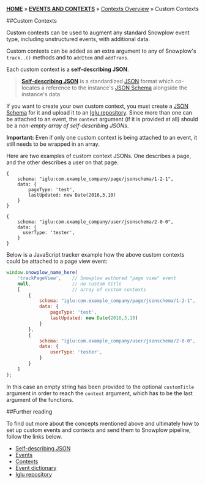 [**HOME**](Home) » [**EVENTS AND CONTEXTS**](Events-and-Contexts) » [Contexts Overview](Contexts-overview) » Custom Contexts

##Custom Contexts

Custom contexts can be used to augment any standard Snowplow event type, including unstructured events, with additional data.

Custom contexts can be added as an extra argument to any of Snowplow's `track..()` methods and to `addItem` and `addTrans`.

Each custom context is a **self-describing JSON**.

> [**Self-describing JSON**](https://github.com/snowplow/iglu/wiki/Self-describing-JSONs) is a standardized [JSON](http://www.json.org/) format which co-locates a reference to the instance's [JSON Schema](http://json-schema.org/) alongside the instance's data

If you want to create your own custom context, you must create a [JSON Schema](http://json-schema.org/) for it and upload it to an [Iglu repository](Iglu-repository). Since more than one can be attached to an event, the `context` argument (if it is provided at all) should be a *non-empty array of self-describing JSONs*.

**Important:** Even if only one custom context is being attached to an event, it still needs to be wrapped in an array.

Here are two examples of custom context JSONs. One describes a page, and the other describes a user on that page.

```
{
    schema: "iglu:com.example_company/page/jsonschema/1-2-1",
    data: {
        pageType: 'test',
        lastUpdated: new Date(2016,3,10)
    }
}
```

```
{
    schema: "iglu:com.example_company/user/jsonschema/2-0-0",
    data: {
      userType: 'tester',
    }
}
```

Below is a JavaScript tracker example how the above custom contexts could be attached to a page view event:

```javascript
window.snowplow_name_here(
    'trackPageView',	// Snowplow authored "page view" event
    null, 				// no custom title
    [					// array of custom contexts
        {
            schema: "iglu:com.example_company/page/jsonschema/1-2-1",
            data: {
                pageType: 'test',
                lastUpdated: new Date(2016,3,10)
            }
        },
        {
            schema: "iglu:com.example_company/user/jsonschema/2-0-0",
            data: {
                userType: 'tester',
            }
        }
    ]
);
```

In this case an empty string has been provided to the optional `customTitle` argument in order to reach the `context` argument, which has to be the last argument of the functions.

##Further reading

To find out more about the concepts mentioned above and ultimately how to set up custom events and contexts and send them to Snowplow pipeline, follow the links below.

- [Self-describing JSON](http://snowplowanalytics.com/blog/2014/05/15/introducing-self-describing-jsons/)
- [Events](Events-overview)
- [Contexts](Contexts-overview)
- [Event dictionary](Event-dictionary)
- [Iglu repository](Iglu-repository)